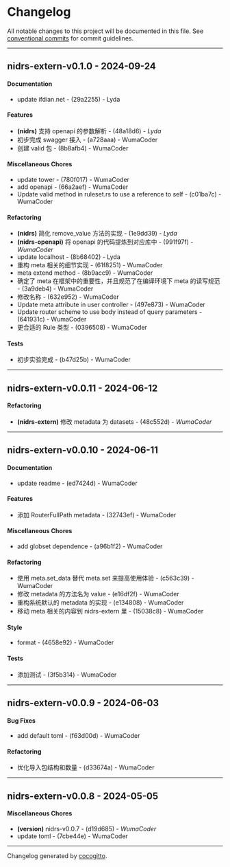 # Changelog
All notable changes to this project will be documented in this file. See [conventional commits](https://www.conventionalcommits.org/) for commit guidelines.

- - -
## nidrs-extern-v0.1.0 - 2024-09-24
#### Documentation
- update ifdian.net - (29a2255) - Lyda
#### Features
- **(nidrs)** 支持 openapi 的参数解析 - (48a18d6) - *Lyda*
- 初步完成 swagger 接入 - (a728aaa) - WumaCoder
- 创建 valid 包 - (8b8afb4) - WumaCoder
#### Miscellaneous Chores
- update tower - (780f017) - WumaCoder
- add openapi - (66a2aef) - WumaCoder
- Update valid method in ruleset.rs to use a reference to self - (c01ba7c) - WumaCoder
#### Refactoring
- **(nidrs)** 简化 remove_value 方法的实现 - (1e9dd39) - *Lyda*
- **(nidrs-openapi)** 将 openapi 的代码提炼到对应库中 - (991f97f) - *WumaCoder*
- update localhost - (8b68402) - Lyda
- 重构 meta 相关的细节实现 - (61f8251) - WumaCoder
- meta extend method - (8b9acc9) - WumaCoder
- 确定了 meta 在框架中的重要性，并且规范了在编译环境下 meta 的读写规范 - (3a9deb4) - WumaCoder
- 修改名称 - (632e952) - WumaCoder
- Update meta attribute in user controller - (497e873) - WumaCoder
- Update router scheme to use body instead of query parameters - (641931c) - WumaCoder
- 更合适的 Rule 类型 - (0396508) - WumaCoder
#### Tests
- 初步实验完成 - (b47d25b) - WumaCoder

- - -

## nidrs-extern-v0.0.11 - 2024-06-12
#### Refactoring
- **(nidrs-extern)** 修改 metadata 为 datasets - (48c552d) - *WumaCoder*

- - -

## nidrs-extern-v0.0.10 - 2024-06-11
#### Documentation
- update readme - (ed7424d) - WumaCoder
#### Features
- 添加 RouterFullPath metadata - (32743ef) - WumaCoder
#### Miscellaneous Chores
- add globset dependence - (a96b1f2) - WumaCoder
#### Refactoring
- 使用 meta.set_data 替代  meta.set 来提高使用体验 - (c563c39) - WumaCoder
- 修改 metadata 的方法名为 value - (e16df2f) - WumaCoder
- 重构系统默认的 metadata 的实现 - (e134808) - WumaCoder
- 移动 meta 相关的内容到 nidrs-extern 里 - (15038c8) - WumaCoder
#### Style
- format - (4658e92) - WumaCoder
#### Tests
- 添加测试 - (3f5b314) - WumaCoder

- - -

## nidrs-extern-v0.0.9 - 2024-06-03
#### Bug Fixes
- add default toml - (f63d00d) - WumaCoder
#### Refactoring
- 优化导入包结构和数量 - (d33674a) - WumaCoder

- - -

## nidrs-extern-v0.0.8 - 2024-05-05
#### Miscellaneous Chores
- **(version)** nidrs-v0.0.7 - (d19d685) - *WumaCoder*
- update toml - (7cbe44e) - WumaCoder

- - -

Changelog generated by [cocogitto](https://github.com/cocogitto/cocogitto).